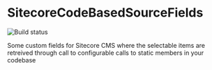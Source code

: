 # SitecoreCodeBasedSourceFields
![Build status](https://ci.appveyor.com/project/jballe/sitecorecodebasedsourcefields)

Some custom fields for Sitecore CMS where the selectable items are retreived through call to configurable calls to static members in your codebase
